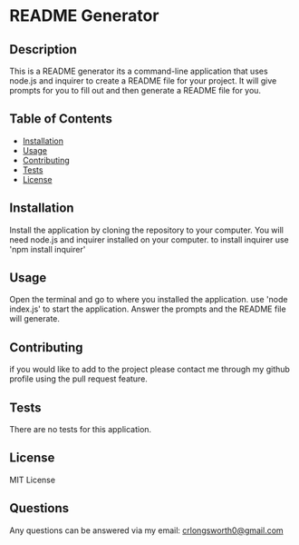
# README Generator

## Description
This is a README generator its a command-line application that uses node.js and inquirer to create a README file for your project. It will give prompts for you to fill out and then generate a README file for you.

## Table of Contents 
- [Installation](#installation)
- [Usage](#usage)
- [Contributing](#contributing)
- [Tests](#tests)
- [License](#license)

## Installation

Install the application by cloning the repository to your computer.
You will need node.js and inquirer installed on your computer. to install inquirer use 'npm install inquirer'

## Usage

Open the terminal and go to where you installed the application.
use 'node index.js' to start the application. Answer the prompts and the README file will generate.

## Contributing

if you would like to add to the project please contact me through my github profile using the pull request feature.

## Tests

There are no tests for this application.

## License

MIT License

## Questions

Any questions can be answered via my email: crlongsworth0@gmail.com
    
